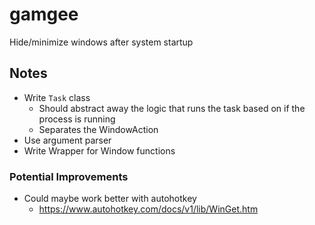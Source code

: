 # gamgee

Hide/minimize windows after system startup

## Notes

- Write `Task` class
	- Should abstract away the logic that runs the task based on if the process is running
	- Separates the WindowAction
- Use argument parser
- Write Wrapper for Window functions

### Potential Improvements

- Could maybe work better with autohotkey
	- https://www.autohotkey.com/docs/v1/lib/WinGet.htm
